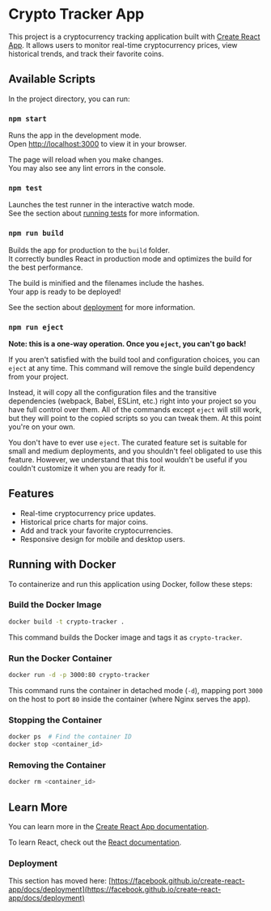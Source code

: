 # Crypto Tracker App

This project is a cryptocurrency tracking application built with [Create React App](https://github.com/facebook/create-react-app). It allows users to monitor real-time cryptocurrency prices, view historical trends, and track their favorite coins.

## Available Scripts

In the project directory, you can run:

### `npm start`

Runs the app in the development mode.\
Open [http://localhost:3000](http://localhost:3000) to view it in your browser.

The page will reload when you make changes.\
You may also see any lint errors in the console.

### `npm test`

Launches the test runner in the interactive watch mode.\
See the section about [running tests](https://facebook.github.io/create-react-app/docs/running-tests) for more information.

### `npm run build`

Builds the app for production to the `build` folder.\
It correctly bundles React in production mode and optimizes the build for the best performance.

The build is minified and the filenames include the hashes.\
Your app is ready to be deployed!

See the section about [deployment](https://facebook.github.io/create-react-app/docs/deployment) for more information.

### `npm run eject`

**Note: this is a one-way operation. Once you `eject`, you can't go back!**

If you aren't satisfied with the build tool and configuration choices, you can `eject` at any time. This command will remove the single build dependency from your project.

Instead, it will copy all the configuration files and the transitive dependencies (webpack, Babel, ESLint, etc.) right into your project so you have full control over them. All of the commands except `eject` will still work, but they will point to the copied scripts so you can tweak them. At this point you're on your own.

You don't have to ever use `eject`. The curated feature set is suitable for small and medium deployments, and you shouldn't feel obligated to use this feature. However, we understand that this tool wouldn't be useful if you couldn't customize it when you are ready for it.

## Features

- Real-time cryptocurrency price updates.
- Historical price charts for major coins.
- Add and track your favorite cryptocurrencies.
- Responsive design for mobile and desktop users.

## Running with Docker

To containerize and run this application using Docker, follow these steps:

### Build the Docker Image

```sh
docker build -t crypto-tracker .
```

This command builds the Docker image and tags it as `crypto-tracker`.

### Run the Docker Container

```sh
docker run -d -p 3000:80 crypto-tracker
```

This command runs the container in detached mode (`-d`), mapping port `3000` on the host to port `80` inside the container (where Nginx serves the app).

### Stopping the Container

```sh
docker ps  # Find the container ID
docker stop <container_id>
```

### Removing the Container

```sh
docker rm <container_id>
```

## Learn More

You can learn more in the [Create React App documentation](https://facebook.github.io/create-react-app/docs/getting-started).

To learn React, check out the [React documentation](https://reactjs.org/).

### Deployment

This section has moved here: [https://facebook.github.io/create-react-app/docs/deployment](https://facebook.github.io/create-react-app/docs/deployment)
